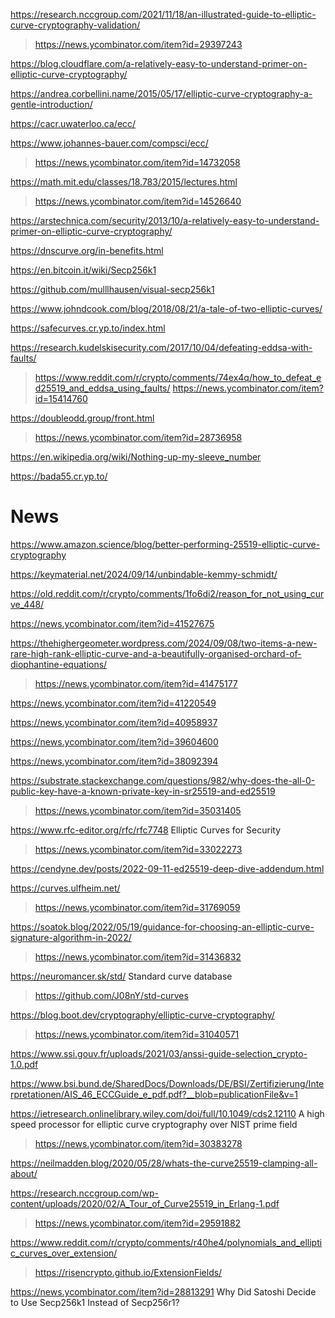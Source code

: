 https://research.nccgroup.com/2021/11/18/an-illustrated-guide-to-elliptic-curve-cryptography-validation/
> https://news.ycombinator.com/item?id=29397243

https://blog.cloudflare.com/a-relatively-easy-to-understand-primer-on-elliptic-curve-cryptography/

https://andrea.corbellini.name/2015/05/17/elliptic-curve-cryptography-a-gentle-introduction/

https://cacr.uwaterloo.ca/ecc/

https://www.johannes-bauer.com/compsci/ecc/
> https://news.ycombinator.com/item?id=14732058

https://math.mit.edu/classes/18.783/2015/lectures.html
> https://news.ycombinator.com/item?id=14526640

https://arstechnica.com/security/2013/10/a-relatively-easy-to-understand-primer-on-elliptic-curve-cryptography/

https://dnscurve.org/in-benefits.html

https://en.bitcoin.it/wiki/Secp256k1

https://github.com/mulllhausen/visual-secp256k1

https://www.johndcook.com/blog/2018/08/21/a-tale-of-two-elliptic-curves/

https://safecurves.cr.yp.to/index.html

https://research.kudelskisecurity.com/2017/10/04/defeating-eddsa-with-faults/
> https://www.reddit.com/r/crypto/comments/74ex4q/how_to_defeat_ed25519_and_eddsa_using_faults/
> https://news.ycombinator.com/item?id=15414760

https://doubleodd.group/front.html
> https://news.ycombinator.com/item?id=28736958

https://en.wikipedia.org/wiki/Nothing-up-my-sleeve_number

https://bada55.cr.yp.to/

# News
https://www.amazon.science/blog/better-performing-25519-elliptic-curve-cryptography

https://keymaterial.net/2024/09/14/unbindable-kemmy-schmidt/

https://old.reddit.com/r/crypto/comments/1fo6di2/reason_for_not_using_curve_448/

https://news.ycombinator.com/item?id=41527675

https://thehighergeometer.wordpress.com/2024/09/08/two-items-a-new-rare-high-rank-elliptic-curve-and-a-beautifully-organised-orchard-of-diophantine-equations/
> https://news.ycombinator.com/item?id=41475177

https://news.ycombinator.com/item?id=41220549

https://news.ycombinator.com/item?id=40958937

https://news.ycombinator.com/item?id=39604600

https://news.ycombinator.com/item?id=38092394

https://substrate.stackexchange.com/questions/982/why-does-the-all-0-public-key-have-a-known-private-key-in-sr25519-and-ed25519
> https://news.ycombinator.com/item?id=35031405

https://www.rfc-editor.org/rfc/rfc7748 Elliptic Curves for Security
> https://news.ycombinator.com/item?id=33022273

https://cendyne.dev/posts/2022-09-11-ed25519-deep-dive-addendum.html

https://curves.ulfheim.net/
> https://news.ycombinator.com/item?id=31769059

https://soatok.blog/2022/05/19/guidance-for-choosing-an-elliptic-curve-signature-algorithm-in-2022/
> https://news.ycombinator.com/item?id=31436832

https://neuromancer.sk/std/ Standard curve database
> https://github.com/J08nY/std-curves

https://blog.boot.dev/cryptography/elliptic-curve-cryptography/
> https://news.ycombinator.com/item?id=31040571

https://www.ssi.gouv.fr/uploads/2021/03/anssi-guide-selection_crypto-1.0.pdf

https://www.bsi.bund.de/SharedDocs/Downloads/DE/BSI/Zertifizierung/Interpretationen/AIS_46_ECCGuide_e_pdf.pdf?__blob=publicationFile&v=1

https://ietresearch.onlinelibrary.wiley.com/doi/full/10.1049/cds2.12110 A high speed processor for elliptic curve cryptography over NIST prime field
> https://news.ycombinator.com/item?id=30383278

https://neilmadden.blog/2020/05/28/whats-the-curve25519-clamping-all-about/

https://research.nccgroup.com/wp-content/uploads/2020/02/A_Tour_of_Curve25519_in_Erlang-1.pdf
> https://news.ycombinator.com/item?id=29591882

https://www.reddit.com/r/crypto/comments/r40he4/polynomials_and_elliptic_curves_over_extension/
> https://risencrypto.github.io/ExtensionFields/

https://news.ycombinator.com/item?id=28813291 Why Did Satoshi Decide to Use Secp256k1 Instead of Secp256r1?

  